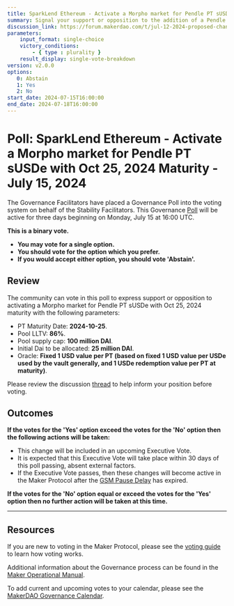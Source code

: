 ```yaml
---
title: SparkLend Ethereum - Activate a Morpho market for Pendle PT sUSDe with Oct 25, 2024 Maturity - July 15, 2024
summary: Signal your support or opposition to the addition of a Pendle PT sUSDe with October 25, 2024 maturity market to the Morpho Spark DAI Vault.
discussion_link: https://forum.makerdao.com/t/jul-12-2024-proposed-changes-to-spark-for-upcoming-spell/24635
parameters:
    input_format: single-choice
    victory_conditions:
        - { type : plurality }
    result_display: single-vote-breakdown
version: v2.0.0
options:
   0: Abstain
   1: Yes
   2: No
start_date: 2024-07-15T16:00:00
end_date: 2024-07-18T16:00:00
---
```

# Poll: SparkLend Ethereum - Activate a Morpho market for Pendle PT sUSDe with Oct 25, 2024 Maturity - July 15, 2024

The Governance Facilitators have placed a Governance Poll into the voting system on behalf of the Stability Facilitators. This Governance [Poll](https://manual.makerdao.com/governance/governance-cycle/weekly-governance-cycle#weekly-governance-cycle-definitions-mip16c1) will be active for three days beginning on Monday, July 15 at 16:00 UTC.

**This is a binary vote.**

- **You may vote for a single option.**
- **You should vote for the option which you prefer.**
- **If you would accept either option, you should vote 'Abstain'.**

## Review

The community can vote in this poll to express support or opposition to activating a Morpho market for Pendle PT sUSDe with Oct 25, 2024 maturity with the following parameters:

- PT Maturity Date: **2024-10-25**.
- Pool LLTV: **86%**.
- Pool supply cap: **100 million DAI**.
- Initial Dai to be allocated: **25 million DAI**.
- Oracle: **Fixed 1 USD value per PT (based on fixed 1 USD value per USDe used by the vault generally, and 1 USDe redemption value per PT at maturity)**.

Please review the discussion [thread](https://forum.makerdao.com/t/jul-12-2024-proposed-changes-to-spark-for-upcoming-spell/24635) to help inform your position before voting.

## Outcomes

**If the votes for the 'Yes' option exceed the votes for the 'No' option then the following actions will be taken:**

- This change will be included in an upcoming Executive Vote.
- It is expected that this Executive Vote will take place within 30 days of this poll passing, absent external factors.
- If the Executive Vote passes, then these changes will become active in the Maker Protocol after the [GSM Pause Delay](https://manual.makerdao.com/parameter-index/core/param-gsm-pause-delay) has expired.

**If the votes for the 'No' option equal or exceed the votes for the 'Yes' option then no further action will be taken at this time.**

---

## Resources

If you are new to voting in the Maker Protocol, please see the [voting guide](https://manual.makerdao.com/governance/voting-in-makerdao/on-chain-governance) to learn how voting works.

Additional information about the Governance process can be found in the [Maker Operational Manual](https://manual.makerdao.com).

To add current and upcoming votes to your calendar, please see the [MakerDAO Governance Calendar](https://manual.makerdao.com/makerdao/calendars/governance-calendar).
